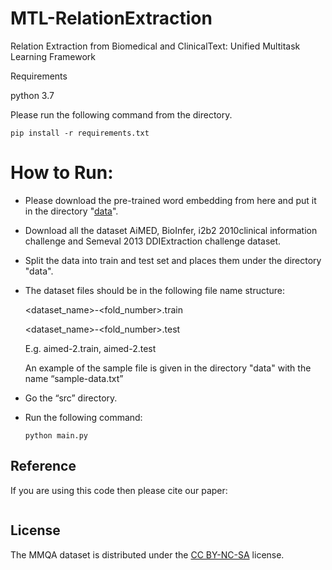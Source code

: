 # MTL-RelationExtraction


Relation Extraction from Biomedical and ClinicalText: Unified Multitask Learning Framework

Requirements

python 3.7

Please run the following command from the directory.
```
pip install -r requirements.txt
```


# How to Run:
 * Please download the pre-trained word embedding from here and put it in the directory
"[data](http://evexdb.org/pmresources/vec-space-models/wikipedia-pubmed-and-PMC-w2v.bin)".
* Download all the dataset AiMED, BioInfer, i2b2 2010clinical information challenge and Semeval 2013 DDIExtraction challenge dataset.
* Split the data into train and test set and places them under the directory "data".
* The dataset files should be in the following file name structure:

     <dataset_name>-<fold_number>.train
     
     <dataset_name>-<fold_number>.test

     E.g.  aimed-2.train, aimed-2.test
     
     An example of the sample file is given in the directory "data" with the name “sample-data.txt”

* Go the “src” directory.
* Run the following command:
     ```
     python main.py
     ```

## Reference

If you are using this code then please cite our paper:



```

```


## License
The MMQA dataset is distributed under the [CC BY-NC-SA](https://creativecommons.org/licenses/by-nc-sa/4.0/legalcode) license.
